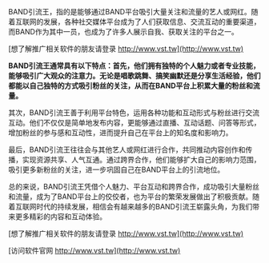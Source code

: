 BAND引流王，指的是能够通过BAND平台吸引大量关注和流量的艺人或网红。随着互联网的发展，各种社交媒体平台成为了人们获取信息、交流互动的重要渠道，而BAND作为其中一员，也成为了许多人展示自我、获取关注的平台之一。

[想了解推广相关软件的朋友请登录 http://www.vst.tw](http://www.vst.tw)

**BAND引流王通常具有以下特点：首先，他们拥有独特的个人魅力或者专业技能，能够吸引广大观众的注意力。无论是唱歌跳舞、搞笑幽默还是分享生活经验，他们都能以自己独特的方式吸引粉丝的关注，从而在BAND平台上积累大量的粉丝和流量。**

其次，BAND引流王善于利用平台特色，运用各种功能和互动形式与粉丝进行交流互动。他们不仅仅是简单地发布内容，更能够通过直播、互动话题、问答等形式，增加粉丝的参与感和互动性，进而提升自己在平台上的知名度和影响力。

最后，BAND引流王往往会与其他艺人或网红进行合作，共同推动内容创作和传播，实现资源共享、人气互通。通过跨界合作，他们能够扩大自己的影响力范围，吸引更多新粉丝的关注，进一步巩固自己在BAND平台上的引流地位。

总的来说，BAND引流王凭借个人魅力、平台互动和跨界合作，成功吸引大量粉丝和流量，成为了BAND平台上的佼佼者，也为平台的繁荣发展做出了积极贡献。随着互联网时代的持续发展，相信会有越来越多的BAND引流王崭露头角，为我们带来更多精彩的内容和互动体验。

[想了解推广相关软件的朋友请登录 http://www.vst.tw](http://www.vst.tw)


[访问软件官网 http://www.vst.tw](http://www.vst.tw)
